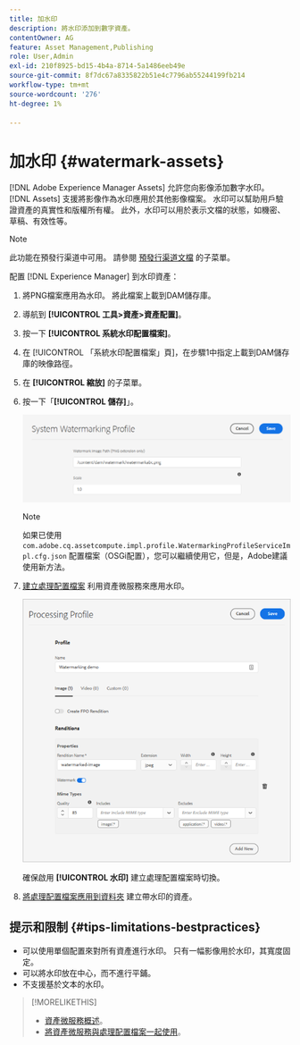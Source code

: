 ```yaml
---
title: 加水印
description: 將水印添加到數字資產。
contentOwner: AG
feature: Asset Management,Publishing
role: User,Admin
exl-id: 210f8925-bd15-4b4a-8714-5a1486eeb49e
source-git-commit: 8f7dc67a8335822b51e4c7796ab55244199fb214
workflow-type: tm+mt
source-wordcount: '276'
ht-degree: 1%

---
```


# 加水印 {#watermark-assets}

[!DNL Adobe Experience Manager Assets] 允許您向影像添加數字水印。 [!DNL Assets] 支援將影像作為水印應用於其他影像檔案。 水印可以幫助用戶驗證資產的真實性和版權所有權。 此外，水印可以用於表示文檔的狀態，如機密、草稿、有效性等。

>[!NOTE]
>
>此功能在預發行渠道中可用。 請參閱 [預發行渠道文檔](https://experienceleague.adobe.com/docs/experience-manager-cloud-service/content/release-notes/prerelease.html?lang=en#enable-prerelease) 的子菜單。

配置 [!DNL Experience Manager] 到水印資產：

1. 將PNG檔案應用為水印。 將此檔案上載到DAM儲存庫。

1. 導航到 **[!UICONTROL 工具>資產>資產配置]**。

1. 按一下 **[!UICONTROL 系統水印配置檔案]**。

1. 在 [!UICONTROL 「系統水印配置檔案」頁]，在步驟1中指定上載到DAM儲存庫的映像路徑。

1. 在 **[!UICONTROL 縮放]** 的子菜單。

1. 按一下「**[!UICONTROL 儲存]**」。

   ![資產重複偵測器](assets/system-watermarking-profile.png)

   >[!NOTE]
   >
   >如果已使用 `com.adobe.cq.assetcompute.impl.profile.WatermarkingProfileServiceImpl.cfg.json` 配置檔案（OSGi配置），您可以繼續使用它，但是，Adobe建議使用新方法。


1. [建立處理配置檔案](/help/assets/asset-microservices-configure-and-use.md#create-custom-profile) 利用資產微服務來應用水印。

   ![用於建立水印的資產處理配置檔案](assets/watermark-processing-profile.png)

   確保啟用 **[!UICONTROL 水印]** 建立處理配置檔案時切換。

1. [將處理配置檔案應用到資料夾](/help/assets/asset-microservices-configure-and-use.md#use-profiles) 建立帶水印的資產。

## 提示和限制 {#tips-limitations-bestpractices}

* 可以使用單個配置來對所有資產進行水印。 只有一幅影像用於水印，其寬度固定。
* 可以將水印放在中心，而不進行平鋪。
* 不支援基於文本的水印。

>[!MORELIKETHIS]
>
>* [資產微服務概述](/help/assets/asset-microservices-overview.md)。
>* [將資產微服務與處理配置檔案一起使用](/help/assets/asset-microservices-configure-and-use.md)。

